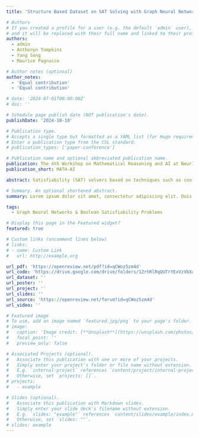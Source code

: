 ```yaml
---
title: 'Structure Based Dataset on SAT Solving with Graph Neural Networks'

# Authors
# If you created a profile for a user (e.g. the default `admin` user), write the username (folder name) here
# and it will be replaced with their full name and linked to their profile.
authors:
  - admin
  - Anthonyn Tompkins
  - Yang Song
  - Maurice Pagnucco

# Author notes (optional)
author_notes:
  - 'Equal contribution'
  - 'Equal contribution'

# date: '2024-07-01T00:00:00Z'
# doi: ''

# Schedule page publish date (NOT publication's date).
publishDate: '2024-10-10'

# Publication type.
# Accepts a single type but formatted as a YAML list (for Hugo requirements).
# Enter a publication type from the CSL standard.
# publication_types: ['paper-conference']

# Publication name and optional abbreviated publication name.
publication: The 4th Workshop on Mathematical Reasoning and AI at NeurIPS'24
publication_short: MATH-AI

abstract: Satisfiability (SAT) solvers based on techniques such as conflict driven clause learning (CDCL) have produced excellent performance on both synthetic and real world industrial problems. While these CDCL solvers only operate on a perproblem basis, graph neural network (GNN) based solvers bring new benefits to the field by allowing practitioners to exploit knowledge gained from previously solved problems to expedite solving of new SAT problems. However, one specific area that is often studied in the context of CDCL solvers, but largely overlooked in GNN solvers, is the relationship between graph theoretic measure of structure in SAT problems and the generalisation ability of GNN solvers. To bridge the gap between structural graph properties (e.g., modularity) and the generalisability (or lack thereof) of GNN based SAT solvers, we present StructureSAT, a curated dataset, along with code to further generate novel examples, containing a diverse set of SAT problems from well known problem domains. Furthermore, we also utilise a novel splitting method that focuses on deconstructing the families into more detailed hierarchies based on their structural properties. With the new dataset, we aim to help explain problematic generalisation in existing GNN SAT solvers, and demonstrate an alternative approach to expedite GNN training efficiency by exploiting knowledge of structural graph properties. We conclude with multiple future directions that can help researchers in GNN based SAT solving develop more effective and generalisable SAT solvers.

# Summary. An optional shortened abstract.
summary: Lorem ipsum dolor sit amet, consectetur adipiscing elit. Duis posuere tellus ac convallis placerat. Proin tincidunt magna sed ex sollicitudin condimentum.

tags:
  - Graph Neural Networks & Boolean Satisfiability Problems

# Display this page in the Featured widget?
featured: true

# Custom links (uncomment lines below)
# links:
# - name: Custom Link
#   url: http://example.org

url_pdf: 'https://openreview.net/pdf?id=qCWoz5zm4d'
url_code: 'https://drive.google.com/drive/folders/1ZrhRlRqQUTrYExVzVbXaocjvNIi2Os25'
url_dataset: ''
url_poster: ''
url_project: ''
url_slides: ''
url_source: 'https://openreview.net/forum?id=qCWoz5zm4d'
url_video: ''

# Featured image
# To use, add an image named `featured.jpg/png` to your page's folder.
# image:
#   caption: 'Image credit: [**Unsplash**](https://unsplash.com/photos/pLCdAaMFLTE)'
#   focal_point: ''
#   preview_only: false

# Associated Projects (optional).
#   Associate this publication with one or more of your projects.
#   Simply enter your project's folder or file name without extension.
#   E.g. `internal-project` references `content/project/internal-project/index.md`.
#   Otherwise, set `projects: []`.
# projects:
#   - example

# Slides (optional).
#   Associate this publication with Markdown slides.
#   Simply enter your slide deck's filename without extension.
#   E.g. `slides: "example"` references `content/slides/example/index.md`.
#   Otherwise, set `slides: ""`.
# slides: example
---
```


<!-- {{% callout note %}}
Click the _Cite_ button above to demo the feature to enable visitors to import publication metadata into their reference management software.
{{% /callout %}}

{{% callout note %}}
Create your slides in Markdown - click the _Slides_ button to check out the example.
{{% /callout %}}

Add the publication's **full text** or **supplementary notes** here. You can use rich formatting such as including [code, math, and images](https://docs.hugoblox.com/content/writing-markdown-latex/). -->
